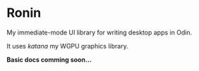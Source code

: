 # Ronin
My immediate-mode UI library for writing desktop apps in Odin.

It uses *katana* my WGPU graphics library.

**Basic docs comming soon...**
